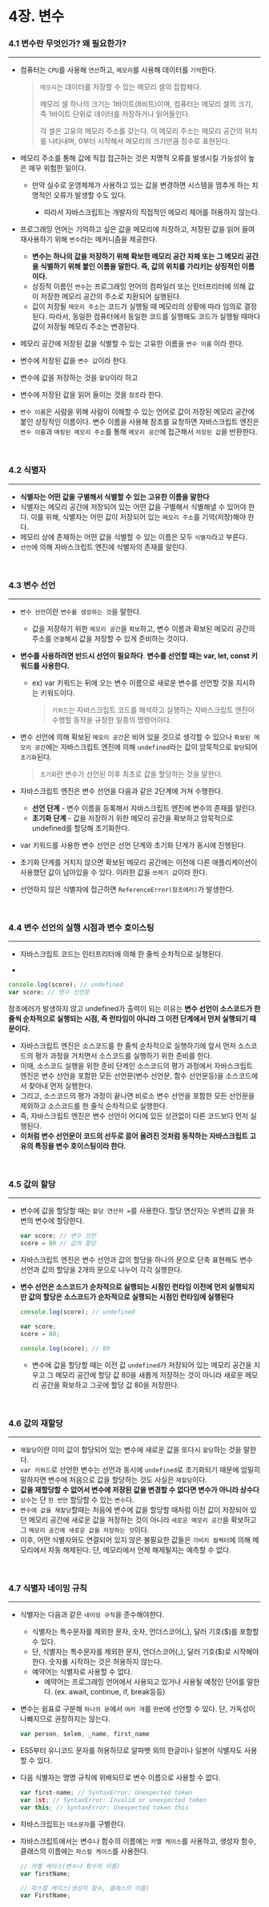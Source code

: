 # 4장. 변수

### 4.1 변수란 무엇인가? 왜 필요한가?

---

- 컴퓨터는 `CPU`를 사용해 `연산`하고, `메모리`를 사용해 데이터를 `기억`한다.

  >  `메모리`는 데이터를 저장할 수 있는 메모리 셀의 집합체다.
  >
  > 메모리 셀 하나의 크기는 1바이트(8비트)이며, 컴퓨터는 메모리 셀의 크기, 즉 1바이트 단위로 데이터를 저장하거나 읽어들인다.
  >
  > 각 셀은 고유의 메모리 주소를 갖는다. 이 메모리 주소는 메모리 공간의 위치를 나타내며, 0부터 시작해서 메모리의 크기만큼 정수로 표현된다.

  

- 메모리 주소를 통해 값에 직접 접근하는 것은 치명적 오류를 발생시킬 가능성이 높은 매우 위험한 일이다.
  - 만약 실수로 운영체제가 사용하고 있는 값을 변경하면 시스템을 멈추게 하는 치명적인 오류가 발생할 수도 있다.

    - 따라서 자바스크립트는 개발자의 직접적인 메모리 제어를 허용하지 않는다.

      

- 프로그래밍 언어는 기억하고 싶은 값을 메모리에 저장하고, 저장된 값을 읽어 들여 재사용하기 위해 `변수`라는 메커니즘을 제공한다.

  - **변수는 하나의 값을 저장하기 위해 확보한 메모리 공간 자체 또는 그 메모리 공간을 식별하기 위해 붙인 이름을 말한다. 즉, 값의 위치를 가리키는 상징적인 이름이다.**
  - 상징적 이름인 `변수`는 프로그래밍 언어의 컴파일러 또는 인터프리터에 의해 값이 저장한 메모리 공간의 주소로 치환되어 실행된다.
  - 값이 저장될 `메모리 주소`는 코드가 실행될 때 메모리의 상황에 따라 임의로 결정된다. 따라서, 동일한 컴퓨터에서 동일한 코드를 실행해도 코드가 실행될 때마다 값이 저장될 메모리 주소는 변경된다.



- 메모리 공간에 저장된 값을 식별할 수 있는 고유한 이름을 `변수 이름` 이라 한다. 
- 변수에 저장된 값을 `변수 값`이라 한다.
- 변수에 값을 저장하는 것을 `할당`이라 하고
- 변수에 저장된 값을 읽어 들이는 것을 `참조`라 한다.
- `변수 이름`은 사람을 위해  사람이 이해할 수 있는 언어로 값이 저장된 메모리 공간에 붙인 상징적인 이름이다. 변수 이름을 사용해 참조를 요청하면 자바스크립트 엔진은 `변수 이름`과 `매핑된 메모리 주소`를 통해 `메모리 공간`에 접근해서 `저장된 값`을 반환한다.

<br>

### 4.2 식별자

---

- **식별자는 어떤 값을 구별해서 식별할 수 있는 고유한 이름을 말한다**
- 식별자는 메모리 공간에 저장되어 있는 어떤 값을 구별해서 식별해낼 수 있어야 한다. 이를 위해, 식별자는 어떤 값이 저장되어 있는 `메모리 주소`를 기억(저장)해야 한다.
- 메모리 상에 존재하는 어떤 값을 식별할 수 있는 이름은 모두 `식별자`라고 부른다.
- `선언`에 의해 자바스크립트 엔진에 식별자의 존재를 알린다.

<br>

### 4.3 변수 선언

---

- `변수 선언`이란 `변수를 생성하는 것`을 말한다.
  - 값을 저장하기 위한 `메모리 공간`을 `확보`하고, 변수 이름과 확보된 메모리 공간의 주소를 `연결`해서 값을 저장할 수 있게 준비하는 것이다.

- **변수를 사용하려면 반드시 선언이 필요하다**. **변수를 선언할 때는 var, let, const 키워드를 사용한다.**
  - ex) var 키워드는 뒤에 오는 변수 이름으로 새로운 변수를 선언할 것을 지시하는 키워드이다.

    > `키워드`는 자바스크립트 코드를 해석하고 실행하는 자바스크립트 엔진이 수행할 동작을 규정한 일종의 명령어이다.

- 변수 선언에 의해 확보된 `메모리 공간`은 비어 있을 것으로 생각할 수 있으나 `확보된 메모리 공간`에는 자바스크립트 엔진에 의해 `undefined`라는 값이 암묵적으로 `할당`되어 `초기화`된다.

  > `초기화`란 변수가 선언된 이후 최초로 값을 할당하는 것을 말한다.

- 자바스크립트 엔진은 변수 선언을 다음과 같은 2단계에 거쳐 수행한다.
  - **선언 단계** - 변수 이름을 등록해서 자바스크립트 엔진에 변수의 존재를 알린다.
  - **초기화 단계** - 값을 저장하기 위한 메모리 공간을 확보하고 암묵적으로 undefined를 할당해 초기화한다.
  
- var 키워드를 사용한 변수 선언은 선언 단계와 초기화 단계가 동시에 진행된다.

- 초기화 단계를 거치지 않으면 확보된 메모리 공간에는 이전에 다른 애플리케이션이 사용했던 값이 남아있을 수 있다. 이러한 값을 `쓰레기 값`이라 한다.

- 선언하지 않은 식별자에 접근하면 `ReferenceError(참조에러)`가 발생한다.

<br>

### 4.4 변수 선언의 실행 시점과 변수 호이스팅

---

- 자바스크립트 코드는 인터프리터에 의해 한 줄씩 순차적으로 실행된다.

- 
  
  ```javascript
  console.log(score); // undefined
  var score; // 변수 선언문
  ```

  참조에러가 발생하지 않고 undefined가 출력이 되는 이유는 **변수 선언이 소스코드가 한 줄씩 순차적으로 실행되는 시점, 즉 런타임이 아니라 그 이전 단계에서 먼저 실행되기 때문이다.**
  
- 자바스크립트 엔진은 소스코드를 한 줄씩 순차적으로 실행하기에 앞서 먼저 소스코드의 평가 과정을 거치면서 소스코드를 실행하기 위한 준비를 한다.
- 이때, 소스코드 실행을 위한 준비 단계인 소스코드의 평가 과정에서 자바스크립트 엔진은 변수 선언을 포함한 모든 선언문(변수 선언문, 함수 선언문등)을 소스코드에서 찾아내 먼저 실행한다.
- 그리고, 소스코드의 평가 과정이 끝나면 비로소 변수 선언을 포함한 모든 선언문을 제외하고 소스코드를 한 줄식 순차적으로 실행한다.
- 즉, 자바스크립트 엔진은 변수 선언이 어디에 있든 상관없이 다른 코드보다 먼저 실행된다.
- **이처럼 변수 선언문이 코드의 선두로 끌어 올려진 것처럼 동작하는 자바스크립트 고유의 특징을 변수 호이스팅이라 한다.**

<br>

### 4.5 값의 할당

---

- 변수에 값을 할당할 때는 `할당 연산자 =`를 사용한다. 할당 연산자는 우변의 값을 좌변의 변수에 할당한다.

  ```javascript
  var score; // 변수 선언
  score = 80 // 값의 할당
  ```

- 자바스크립트 엔진은 변수 선언과 값의 할당을 하나의 문으로 단축 표현해도 변수 선언과 값의 할당을 2개의 문으로 나누어 각각 실행한다.

- **변수 선언은 소스코드가 순차적으로 실행되는 시점인 런타임 이전에 먼저 실행되지만 값의 할당은 소스코드가 순차적으로 실행되는 시점인 런타임에 실행된다**

  ```javascript
  console.log(score); // undefined
  
  var score;
  score = 80;
  
  console.log(score); // 80
  ```

  - 변수에 값을 할당할 때는 이전 값 `undefined`가 저장되어 있는 메모리 공간을 지우고 그 메모리 공간에 할당 값 80을 새롭게 저장하는 것이 아니라 새로운 메모리 공간을 확보하고 그곳에 할당 값 80을 저장한다.

<br>

### 4.6 값의 재할당

---

- `재할당`이란 이미 값이 할당되어 있는 변수에 새로운 값을 또다시 `할당`하는 것을 말한다.
- `var 키워드`로 선언한 변수는 선언과 동시에 `undefined`로 초기화되기 때문에 엄밀히 말하자면 변수에 처음으로 값을 할당하는 것도 사실은 `재할당`이다.
- **값을 재할당할 수 없어서 변수에 저장된 값을 변경할 수 없다면 변수가 아니라 상수다**
- `상수`는 단 `한 번만` 할당할 수 있는 `변수`다.
- `변수에 값을 재할당`할때는 처음에 변수에 값을 할당할 때처럼 이전 값이 저장되어 있던 메모리 공간에 새로운 값을 저장하는 것이 아니라 `새로운 메모리 공간`을 확보하고 그 `메모리 공간에 새로운 값을 저장하는 것`이다.
- 이후, 어떤 식별자와도 연결되어 있지 않은 불필요한 값들은 `가비지 컬렉터`에 의해 메모리에서 자동 해제된다. 단, 메모리에서 언제 해제될지는 예측할 수 없다.

<br>

### 4.7 식별자 네이밍 규칙

---

- 식별자는 다음과 같은 `네이밍 규칙`을 준수해야한다.

  - 식별자는 특수문자를 제외한 문자, 숫자, 언더스코어(_), 달러 기호($)를 포함할 수 있다.
  - 단, 식별자는 특수문자를 제외한 문자, 언더스코어(_), 달러 기호($)로 시작해야한다. 숫자롤 시작하는 것은 허용하지 않는다.
  - 예약어는 식별자로 사용할 수 없다.
    - 예약어는 프로그래밍 언어에서 사용되고 있거나 사용될 예정인 단어를 말한다. (ex. await, continue, if, break등등)

- 변수는 쉼표로 구분해 `하나의 문`에서 `여러 개`를 `한번`에 선언할 수 있다. 단, 가독성이 나빠지므로 권장하지는 않는다.

  ```javascript
  var person, $elem, _name, first_name
  ```

- ES5부터 유니코드 문자를 허용하므로 알파벳 외의 한글이나 일본어 식별자도 사용할 수 있다.

- 다음 식별자는 명명 규칙에 위배되므로 변수 이름으로 사용할 수 없다.

  ```javascript
  var first-name; // SyntaxError: Unexpected token
  var 1st; // SyntaxError: Invalid or unexpected token
  var this; // SyntaxError: Unexpected token this
  ```

- 자바스크립트는 `대소문자`를 구별한다.

- 자바스크립트에서는 변수나 함수의 이름에는 `카멜 케이스`를 사용하고, 생성자 함수, 클래스의 이름에는 `파스칼 케이스`를 사용한다.

  ```javascript
  // 카멜 케이스(변수나 함수의 이름)
  var firstName;
  
  // 파스칼 케이스(생성자 함수, 클래스의 이름)
  var FirstName;
  ```

  
